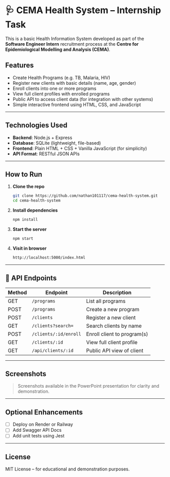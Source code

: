 
# 🩺 CEMA Health System – Internship Task

This is a basic Health Information System developed as part of the **Software Engineer Intern** recruitment process at the **Centre for Epidemiological Modelling and Analysis (CEMA)**.

## Features

- Create Health Programs (e.g. TB, Malaria, HIV)
- Register new clients with basic details (name, age, gender)
- Enroll clients into one or more programs
- View full client profiles with enrolled programs
- Public API to access client data (for integration with other systems)
- Simple interactive frontend using HTML, CSS, and JavaScript

---

## Technologies Used

- **Backend**: Node.js + Express
- **Database**: SQLite (lightweight, file-based)
- **Frontend**: Plain HTML + CSS + Vanilla JavaScript (for simplicity)
- **API Format**: RESTful JSON APIs

---

## How to Run

1. **Clone the repo**
   ```bash
   git clone https://github.com/nathan101117/cema-health-system.git
   cd cema-health-system
   ```

2. **Install dependencies**
   ```bash
   npm install
   ```

3. **Start the server**
   ```bash
   npm start
   ```

4. **Visit in browser**
   ```bash
   http://localhost:5000/index.html
   ```

---

## 🔗 API Endpoints

| Method | Endpoint                        | Description                     |
|--------|----------------------------------|---------------------------------|
| GET    | `/programs`                     | List all programs               |
| POST   | `/programs`                     | Create a new program            |
| POST   | `/clients`                      | Register a new client           |
| GET    | `/clients?search=`              | Search clients by name          |
| POST   | `/clients/:id/enroll`           | Enroll client to program(s)     |
| GET    | `/clients/:id`                  | View full client profile        |
| GET    | `/api/clients/:id`              | Public API view of client       |

---

## Screenshots

> Screenshots available in the PowerPoint presentation for clarity and demonstration.

---

## Optional Enhancements

- [ ] Deploy on Render or Railway
- [ ] Add Swagger API Docs
- [ ] Add unit tests using Jest

---

## License

MIT License – for educational and demonstration purposes.
